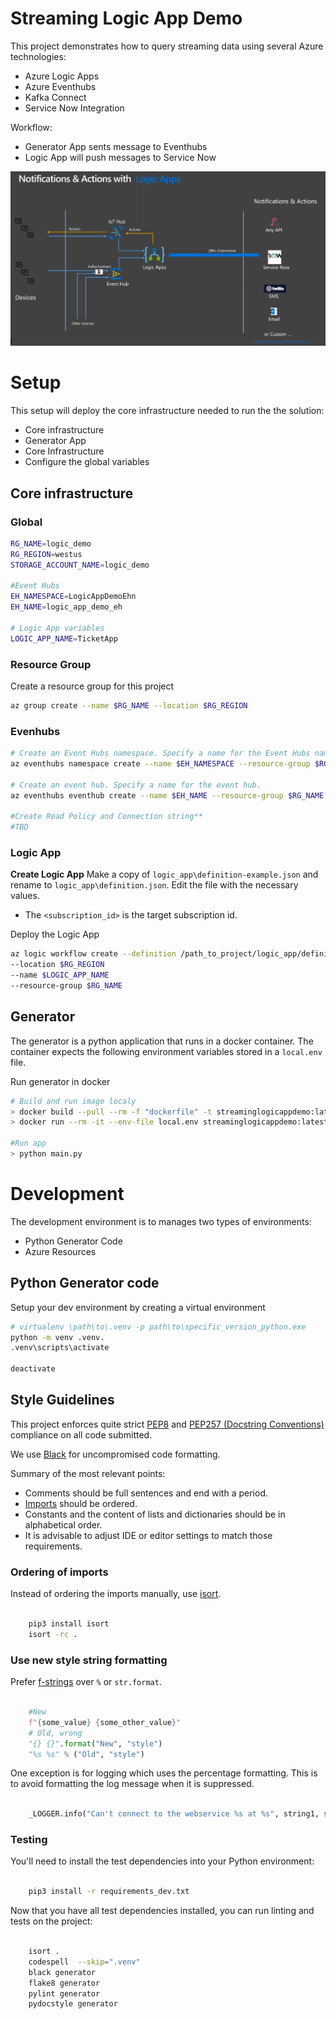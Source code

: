 # Streaming Logic App Demo



This project demonstrates how to query streaming data using several Azure technologies:

- Azure Logic Apps
- Azure Eventhubs
- Kafka Connect
- Service Now Integration

Workflow:

- Generator App sents message to Eventhubs
- Logic App will push messages to Service Now

![Architecture Overview](docs/architecture_overview.png "Architecture Overview")


# Setup

This setup will deploy the core infrastructure needed to run the the solution:

- Core infrastructure
- Generator App
- Core Infrastructure
- Configure the global variables

## Core infrastructure

### Global

```bash
RG_NAME=logic_demo
RG_REGION=westus
STORAGE_ACCOUNT_NAME=logic_demo

#Event Hubs
EH_NAMESPACE=LogicAppDemoEhn
EH_NAME=logic_app_demo_eh

# Logic App variables
LOGIC_APP_NAME=TicketApp
```

### Resource Group

Create a resource group for this project

```bash
az group create --name $RG_NAME --location $RG_REGION
```

### Evenhubs

```bash
# Create an Event Hubs namespace. Specify a name for the Event Hubs namespace.
az eventhubs namespace create --name $EH_NAMESPACE --resource-group $RG_NAME -l $RG_REGION

# Create an event hub. Specify a name for the event hub.
az eventhubs eventhub create --name $EH_NAME --resource-group $RG_NAME --namespace-name $EH_NAMESPACE

#Create Read Policy and Connection string**
#TBD

```

### Logic App

**Create Logic App**
Make a copy of `logic_app\definition-example.json` and rename to `logic_app\definition.json`. Edit the file with the necessary values.

- The `<subscription_id>` is the target subscription id.

Deploy the Logic App

```bash
az logic workflow create --definition /path_to_project/logic_app/definition.json
--location $RG_REGION
--name $LOGIC_APP_NAME
--resource-group $RG_NAME
```

## Generator
The generator is a python application that runs in a docker container. The container expects the following environment variables stored in a `local.env` file.

Run generator in docker

```bash
# Build and run image localy
> docker build --pull --rm -f "dockerfile" -t streaminglogicappdemo:latest "."
> docker run --rm -it --env-file local.env streaminglogicappdemo:latest

#Run app
> python main.py
```

# Development

The development environment is to manages two types of environments:

- Python Generator Code
- Azure Resources

## Python Generator code

Setup your dev environment by creating a virtual environment

```bash
# virtualenv \path\to\.venv -p path\to\specific_version_python.exe
python -m venv .venv.
.venv\scripts\activate

deactivate
```

## Style Guidelines

This project enforces quite strict [PEP8](https://www.python.org/dev/peps/pep-0008/) and [PEP257 (Docstring Conventions)](https://www.python.org/dev/peps/pep-0257/) compliance on all code submitted.

We use [Black](https://github.com/psf/black) for uncompromised code formatting.

Summary of the most relevant points:

- Comments should be full sentences and end with a period.
- [Imports](https://www.python.org/dev/peps/pep-0008/#imports) should be ordered.
- Constants and the content of lists and dictionaries should be in alphabetical order.
- It is advisable to adjust IDE or editor settings to match those requirements.

### Ordering of imports

Instead of ordering the imports manually, use [isort](https://github.com/timothycrosley/isort).

```bash

    pip3 install isort
    isort -rc .

```

### Use new style string formatting

Prefer [f-strings](https://docs.python.org/3/reference/lexical_analysis.html#f-strings) over ``%`` or ``str.format``.

```python

    #New
    f"{some_value} {some_other_value}"
    # Old, wrong
    "{} {}".format("New", "style")
    "%s %s" % ("Old", "style")

```

One exception is for logging which uses the percentage formatting. This is to avoid formatting the log message when it is suppressed.

```python

    _LOGGER.info("Can't connect to the webservice %s at %s", string1, string2)

```

### Testing
You'll need to install the test dependencies into your Python environment:

```bash

    pip3 install -r requirements_dev.txt

```

Now that you have all test dependencies installed, you can run linting and tests on the project:

```bash

    isort .
    codespell  --skip=".venv"
    black generator
    flake8 generator
    pylint generator
    pydocstyle generator

```